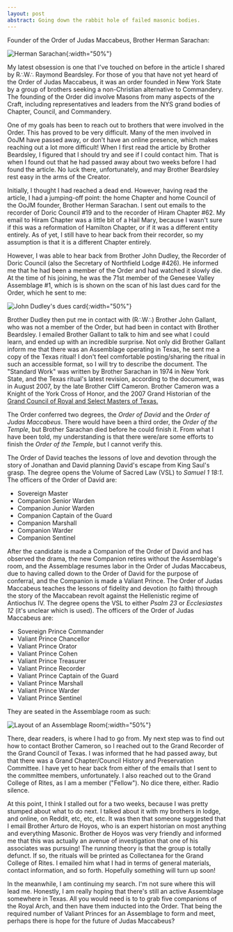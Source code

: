 ```yaml
---
layout: post
abstract: Going down the rabbit hole of failed masonic bodies.
---
```

[sarachan]: /images/2017-02-20-the-quest-for-judas-maccabeus-sarachan.jpg#center
[layout]: /images/2017-02-20-the-quest-for-judas-maccabeus-layout.PNG#center
[dues card]: /images/2017-02-20-the-quest-for-judas-maccabeus-dues-card.PNG#center

Founder of the Order of Judas Maccabeus, Brother Herman Sarachan:

![Herman Sarachan][sarachan]{:width="50%"}

My latest obsession is one that I've touched on before in the article I shared by R∴W∴ Raymond Beardsley. For those of you that have not yet heard of the Order of Judas Maccabeus, it was an order founded in New York State by a group of brothers seeking a non-Christian alternative to Commandery. The founding of the Order did involve Masons from many aspects of the Craft, including representatives and leaders from the NYS grand bodies of Chapter, Council, and Commandery.

One of my goals has been to reach out to brothers that were involved in the Order. This has proved to be very difficult. Many of the men involved in OoJM have passed away, or don't have an online presence, which makes reaching out a lot more difficult! When I first read the article by Brother Beardsley, I figured that I should try and see if I could contact him. That is when I found out that he had passed away about two weeks before I had found the article. No luck there, unfortunately, and may Brother Beardsley rest easy in the arms of the Creator.

Initially, I thought I had reached a dead end. However, having read the article, I had a jumping-off point: the home Chapter and home Council of the OoJM founder, Brother Herman Sarachan. I sent out emails to the recorder of Doric Council #19 and to the recorder of Hiram Chapter #62. My email to Hiram Chapter was a little bit of a Hail Mary, because I wasn't sure if this was a reformation of Hamilton Chapter, or if it was a different entity entirely. As of yet, I still have to hear back from their recorder, so my assumption is that it is a different Chapter entirely.

However, I was able to hear back from Brother John Dudley, the Recorder of Doric Council (also the Secretary of Northfield Lodge #426). He informed me that he had been a member of the Order and had watched it slowly die. At the time of his joining, he was the 71st member of the Genesee Valley Assemblage #1, which is is shown on the scan of his last dues card for the Order, which he sent to me:

![John Dudley's dues card][dues card]{:width="50%"}

Brother Dudley then put me in contact with (R∴W∴) Brother John Gallant, who was not a member of the Order, but had been in contact with Brother Beardsley. I emailed Brother Gallant to talk to him and see what I could learn, and ended up with an incredible surprise. Not only did Brother Gallant inform me that there was an Assemblage operating in Texas, he sent me a copy of the Texas ritual! I don't feel comfortable posting/sharing the ritual in such an accessible format, so I will try to describe the document. The "Standard Work" was written by Brother Sarachan in 1974 in New York State, and the Texas ritual's latest revision, according to the document, was in August 2007, by the late Brother Cliff Cameron. Brother Cameron was a Knight of the York Cross of Honor, and the 2007 Grand Historian of the [Grand Council of Royal and Select Masters of Texas.](http://www.yorkritetexas.org/council/)

The Order conferred two degrees, the *Order of David* and the *Order of Judas Maccabeus*. There would have been a third order, the *Order of the Temple*, but Brother Sarachan died before he could finish it. From what I have been told, my understanding is that there were/are some efforts to finish the *Order of the Temple*, but I cannot verify this.

The Order of David teaches the lessons of love and devotion through the story of Jonathan and David planning David's escape from King Saul's grasp. The degree opens the Volume of Sacred Law (VSL) to *Samuel 1 18:1*. The officers of the Order of David are:
* Sovereign Master
* Companion Senior Warden
* Companion Junior Warden
* Companion Captain of the Guard
* Companion Marshall
* Companion Warder
* Companion Sentinel

After the candidate is made a Companion of the Order of David and has observed the drama, the new Companion retires without the Assemblage's room, and the Assemblage resumes labor in the Order of Judas Maccabeus, due to having called down to the Order of David for the purpose of conferral, and the Companion is made a Valiant Prince. The Order of Judas Maccabeus teaches the lessons of fidelity and devotion (to faith) through the story of the Maccabean revolt against the Hellenistic regime of Antiochus IV. The degree opens the VSL to either *Psalm 23* or *Ecclesiastes 12* (it's unclear which is used). The officers of the Order of Judas Maccabeus are:
* Sovereign Prince Commander
* Valiant Prince Chancellor
* Valiant Prince Orator
* Valiant Prince Cohen
* Valiant Prince Treasurer
* Valiant Prince Recorder
* Valiant Prince Captain of the Guard
* Valiant Prince Marshall
* Valiant Prince Warder
* Valiant Prince Sentinel

They are seated in the Assemblage room as such:

![Layout of an Assemblage Room][layout]{:width="50%"}

There, dear readers, is where I had to go from. My next step was to find out how to contact Brother Cameron, so I reached out to the Grand Recorder of the Grand Council of Texas. I was informed that he had passed away, but that there was a Grand Chapter/Council History and Preservation Committee. I have yet to hear back from either of the emails that I sent to the committee members, unfortunately. I also reached out to the Grand College of Rites, as I am a member ("Fellow"). No dice there, either. Radio silence.

At this point, I think I stalled out for a two weeks, because I was pretty stumped about what to do next. I talked about it with my brothers in lodge, and online, on Reddit, etc, etc, etc. It was then that someone suggested that I email Brother Arturo de Hoyos, who is an expert historian on most anything and everything Masonic. Brother de Hoyos was very friendly and informed me that this was actually an avenue of investigation that one of his associates was pursuing! The running theory is that the group is totally defunct. If so, the rituals will be printed as Collectanea for the Grand College of Rites. I emailed him what I had in terms of general materials, contact information, and so forth. Hopefully something will turn up soon!

In the meanwhile, I am continuing my search. I'm not sure where this will lead me. Honestly, I am really hoping that there's still an active Assemblage somewhere in Texas. All you would need is to to grab five companions of the Royal Arch, and then have them inducted into the Order. That being the required number of Valiant Princes for an Assemblage to form and meet, perhaps there is hope for the future of Judas Maccabeus?
